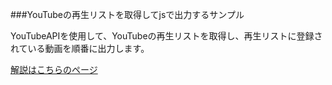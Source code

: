 ###YouTubeの再生リストを取得してjsで出力するサンプル

YouTubeAPIを使用して、YouTubeの再生リストを取得し、再生リストに登録されている動画を順番に出力します。

[解説はこちらのページ](http://qiita.com/chieeeeno/items/67e2a3f7f3cb5afe916c)
